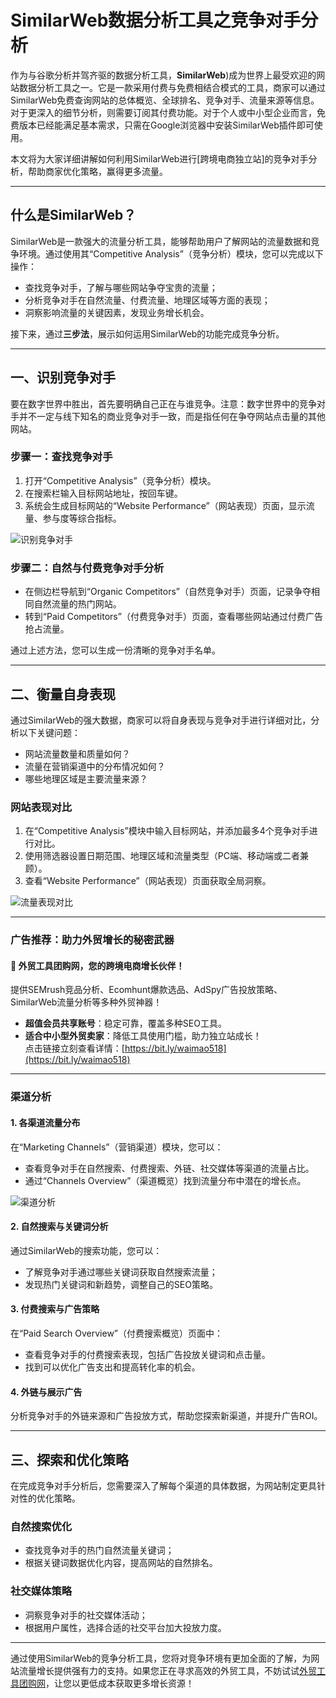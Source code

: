 # SimilarWeb数据分析工具之竞争对手分析

作为与谷歌分析并驾齐驱的数据分析工具，**SimilarWeb**)成为世界上最受欢迎的网站数据分析工具之一。它是一款采用付费与免费相结合模式的工具，商家可以通过SimilarWeb免费查询网站的总体概览、全球排名、竞争对手、流量来源等信息。对于更深入的细节分析，则需要订阅其付费功能。对于个人或中小型企业而言，免费版本已经能满足基本需求，只需在Google浏览器中安装SimilarWeb插件即可使用。

本文将为大家详细讲解如何利用SimilarWeb进行[跨境电商独立站]的竞争对手分析，帮助商家优化策略，赢得更多流量。

---

## 什么是SimilarWeb？

SimilarWeb是一款强大的流量分析工具，能够帮助用户了解网站的流量数据和竞争环境。通过使用其“Competitive Analysis”（竞争分析）模块，您可以完成以下操作：

- 查找竞争对手，了解与哪些网站争夺宝贵的流量；
- 分析竞争对手在自然流量、付费流量、地理区域等方面的表现；
- 洞察影响流量的关键因素，发现业务增长机会。

接下来，通过**三步法**，展示如何运用SimilarWeb的功能完成竞争分析。

---

## 一、识别竞争对手

要在数字世界中胜出，首先要明确自己正在与谁竞争。注意：数字世界中的竞争对手并不一定与线下知名的商业竞争对手一致，而是指任何在争夺网站点击量的其他网站。

### 步骤一：查找竞争对手
1. 打开“Competitive Analysis”（竞争分析）模块。
2. 在搜索栏输入目标网站地址，按回车键。
3. 系统会生成目标网站的“Website Performance”（网站表现）页面，显示流量、参与度等综合指标。

![识别竞争对手](https://www.idcspy.net/wp-content/uploads/2024/08/SimilarWeb-Competitor-analysis1.jpg)

### 步骤二：自然与付费竞争对手分析
- 在侧边栏导航到“Organic Competitors”（自然竞争对手）页面，记录争夺相同自然流量的热门网站。
- 转到“Paid Competitors”（付费竞争对手）页面，查看哪些网站通过付费广告抢占流量。

通过上述方法，您可以生成一份清晰的竞争对手名单。

---

## 二、衡量自身表现

通过SimilarWeb的强大数据，商家可以将自身表现与竞争对手进行详细对比，分析以下关键问题：

- 网站流量数量和质量如何？
- 流量在营销渠道中的分布情况如何？
- 哪些地理区域是主要流量来源？

### 网站表现对比
1. 在“Competitive Analysis”模块中输入目标网站，并添加最多4个竞争对手进行对比。
2. 使用筛选器设置日期范围、地理区域和流量类型（PC端、移动端或二者兼顾）。
3. 查看“Website Performance”（网站表现）页面获取全局洞察。

![流量表现对比](https://www.idcspy.net/wp-content/uploads/2024/08/SimilarWeb-Competitor-analysis2.jpg)

---

### 广告推荐：助力外贸增长的秘密武器
#### 🚀 外贸工具团购网，您的跨境电商增长伙伴！
提供SEMrush竞品分析、Ecomhunt爆款选品、AdSpy广告投放策略、SimilarWeb流量分析等多种外贸神器！  
- **超值会员共享账号**：稳定可靠，覆盖多种SEO工具。
- **适合中小型外贸卖家**：降低工具使用门槛，助力独立站成长！  
点击链接立刻查看详情：[https://bit.ly/waimao518](https://bit.ly/waimao518)

---

### 渠道分析
#### 1. 各渠道流量分布
在“Marketing Channels”（营销渠道）模块，您可以：
- 查看竞争对手在自然搜索、付费搜索、外链、社交媒体等渠道的流量占比。
- 通过“Channels Overview”（渠道概览）找到流量分布中潜在的增长点。

![渠道分析](https://www.idcspy.net/wp-content/uploads/2024/08/SimilarWeb-Competitor-analysis4.jpg)

#### 2. 自然搜索与关键词分析
通过SimilarWeb的搜索功能，您可以：
- 了解竞争对手通过哪些关键词获取自然搜索流量；
- 发现热门关键词和新趋势，调整自己的SEO策略。

#### 3. 付费搜索与广告策略
在“Paid Search Overview”（付费搜索概览）页面中：
- 查看竞争对手的付费搜索表现，包括广告投放关键词和点击量。
- 找到可以优化广告支出和提高转化率的机会。

#### 4. 外链与展示广告
分析竞争对手的外链来源和广告投放方式，帮助您探索新渠道，并提升广告ROI。

---

## 三、探索和优化策略

在完成竞争对手分析后，您需要深入了解每个渠道的具体数据，为网站制定更具针对性的优化策略。

### 自然搜索优化
- 查找竞争对手的热门自然流量关键词；
- 根据关键词数据优化内容，提高网站的自然排名。

### 社交媒体策略
- 洞察竞争对手的社交媒体活动；
- 根据用户属性，选择合适的社交平台加大投放力度。

---

通过使用SimilarWeb的竞争分析工具，您将对竞争环境有更加全面的了解，为网站流量增长提供强有力的支持。如果您正在寻求高效的外贸工具，不妨试试[外贸工具团购网](https://bit.ly/waimao518)，让您以更低成本获取更多增长资源！
